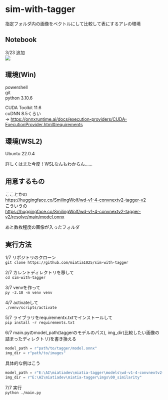 # sim-with-tagger  
指定フォルダ内の画像をベクトルにして比較して表にするアレの環境  

## Notebook  
3/23 追加    
[![](https://img.shields.io/static/v1?message=Open%20in%20Colab&logo=googlecolab&labelColor=5c5c5c&color=0f80c1&label=%20&style=for-the-badge)](https://colab.research.google.com/github/miatia1025/sim-using-tagger/blob/main/sim_using_tagger.ipynb)  

## 環境(Win)  
powershell  
git  
python 3.10.6  

CUDA Toolkit 11.6  
cuDNN 8.5くらい  
-> https://onnxruntime.ai/docs/execution-providers/CUDA-ExecutionProvider.html#requirements  

## 環境(WSL2)  
Ubuntu 22.0.4  

詳しくはまた今度！WSLなんもわからん……  

## 用意するもの  
こことかの  
https://huggingface.co/SmilingWolf/wd-v1-4-convnextv2-tagger-v2  
こういうの  
https://huggingface.co/SmilingWolf/wd-v1-4-convnextv2-tagger-v2/resolve/main/model.onnx  

あと数枚程度の画像が入ったフォルダ  

## 実行方法  
1/7 リポジトリのクローン  
`git clone https://github.com/miatia1025/sim-with-tagger`  
  
2/7 カレントディレクトリを移して  
`cd sim-with-tagger`  
  
3/7 venvを作って  
`py -3.10 -m venv venv`
  
4/7 activateして  
`./venv/scripts/activate`  
  
5/7 ライブラリをrequirementx.txtでインストールして  
`pip install -r requirements.txt`  

6/7 main.pyのmodel_path(taggerのモデルのパス), img_dir(比較したい画像の詰まったディレクトリ)を書き換える  
```py
model_path = r"path/to/tagger/model.onnx"
img_dir = r"path/to/images"
```  
具体的な例はこう  
```py
model_path = r"E:\AI\miatiadev\miatia-tagger\models\wd-v1-4-convnextv2-tagger-v2\model.onnx"
img_dir = r"E:\AI\miatiadev\miatia-tagger\imgs\00_similarity"
```  

7/7 実行  
`python ./main.py`

